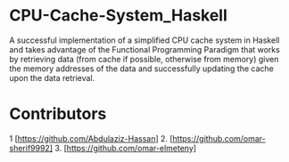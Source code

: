 # CPU-Cache-System_Haskell

A successful implementation of a simplified CPU cache system in Haskell and takes advantage of the Functional Programming Paradigm that works by retrieving data 
(from cache if possible, otherwise from memory) given the memory addresses of the data and successfully updating the cache upon the data retrieval. 

# Contributors
1 [https://github.com/Abdulaziz-Hassan]
2. [https://github.com/omar-sherif9992]
3. [https://github.com/omar-elmeteny]
